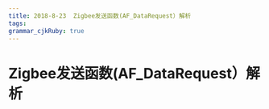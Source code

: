 ```yaml
---
title: 2018-8-23  Zigbee发送函数(AF_DataRequest）解析 
tags: 
grammar_cjkRuby: true
---
```

# Zigbee发送函数(AF_DataRequest）解析 